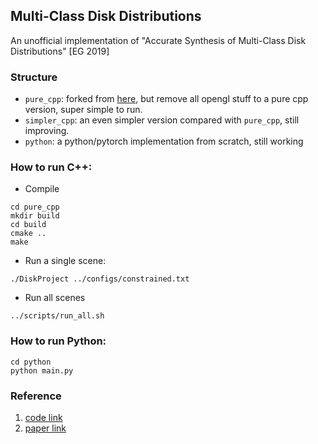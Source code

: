 ## Multi-Class Disk Distributions
An unofficial implementation of "Accurate Synthesis of Multi-Class Disk Distributions" [EG 2019]

### Structure
* ```pure_cpp```: forked from [here](https://github.com/Helios77760/ASMCDD), but remove all opengl stuff to a pure cpp version, super simple to run.
* ```simpler_cpp```: an even simpler version compared with ```pure_cpp```, still improving.
* ```python```: a python/pytorch implementation from scratch, still working

### How to run C++:
* Compile
```
cd pure_cpp
mkdir build
cd build
cmake ..
make
```

* Run a single scene:
```
./DiskProject ../configs/constrained.txt
```

* Run all scenes
```
../scripts/run_all.sh
```


### How to run Python:
```
cd python
python main.py
```


### Reference
1. [code link](https://github.com/Helios77760/ASMCDD)
2. [paper link](https://hal.inria.fr/hal-02064699/file/Accurate_Synthesis_of_Multi_Class_Disk_Distributions%20%281%29.pdf)
